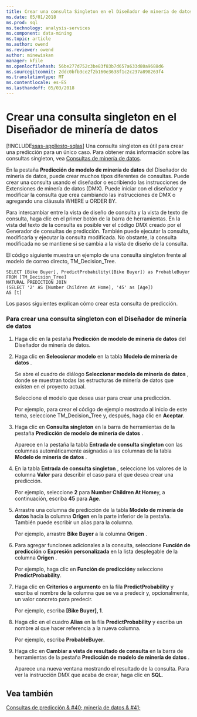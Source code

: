 ```yaml
---
title: Crear una consulta Singleton en el Diseñador de minería de datos | Documentos de Microsoft
ms.date: 05/01/2018
ms.prod: sql
ms.technology: analysis-services
ms.component: data-mining
ms.topic: article
ms.author: owend
ms.reviewer: owend
author: minewiskan
manager: kfile
ms.openlocfilehash: 56be277d752c3be83f83b7d657a633d80a9688d6
ms.sourcegitcommit: 2ddc0bfb3ce2f2b160e3638f1c2c237a898263f4
ms.translationtype: MT
ms.contentlocale: es-ES
ms.lasthandoff: 05/03/2018
---
```

# <a name="create-a-singleton-query-in-the-data-mining-designer"></a>Crear una consulta singleton en el Diseñador de minería de datos
[!INCLUDE[ssas-appliesto-sqlas](../../includes/ssas-appliesto-sqlas.md)]
  Una consulta singleton es útil para crear una predicción para un único caso. Para obtener más información sobre las consultas singleton, vea [Consultas de minería de datos](../../analysis-services/data-mining/data-mining-queries.md).  
  
 En la pestaña **Predicción de modelo de minería de datos** del Diseñador de minería de datos, puede crear muchos tipos diferentes de consultas. Puede crear una consulta usando el diseñador o escribiendo las instrucciones de Extensiones de minería de datos (DMX). Puede iniciar con el diseñador y modificar la consulta que crea cambiando las instrucciones de DMX o agregando una cláusula WHERE u ORDER BY.  
  
 Para intercambiar entre la vista de diseño de consulta y la vista de texto de consulta, haga clic en el primer botón de la barra de herramientas. En la vista del texto de la consulta es posible ver el código DMX creado por el Generador de consultas de predicción. También puede ejecutar la consulta, modificarla y ejecutar la consulta modificada. No obstante, la consulta modificada no se mantiene si se cambia a la vista de diseño de la consulta.  
  
 El código siguiente muestra un ejemplo de una consulta singleton frente al modelo de correo directo, TM_Decision_Tree.  
  
```  
SELECT [Bike Buyer], PredictProbability([Bike Buyer]) as ProbableBuyer  
FROM [TM_Decision_Tree]  
NATURAL PREDICTION JOIN  
(SELECT '2' AS [Number Children At Home], '45' as [Age])  
AS [t]  
```  
  
 Los pasos siguientes explican cómo crear esta consulta de predicción.  
  
### <a name="to-create-a-singleton-query-by-using-the-data-mining-designer"></a>Para crear una consulta singleton con el Diseñador de minería de datos  
  
1.  Haga clic en la pestaña **Predicción de modelo de minería de datos** del Diseñador de minería de datos.  
  
2.  Haga clic en **Seleccionar modelo** en la tabla **Modelo de minería de datos** .  
  
     Se abre el cuadro de diálogo **Seleccionar modelo de minería de datos** , donde se muestran todas las estructuras de minería de datos que existen en el proyecto actual.  
  
     Seleccione el modelo que desea usar para crear una predicción.  
  
     Por ejemplo, para crear el código de ejemplo mostrado al inicio de este tema, seleccione TM_Decision_Tree y, después, haga clic en **Aceptar**.  
  
3.  Haga clic en **Consulta singleton** en la barra de herramientas de la pestaña **Predicción de modelo de minería de datos** .  
  
     Aparece en la pestaña la tabla **Entrada de consulta singleton** con las columnas automáticamente asignadas a las columnas de la tabla **Modelo de minería de datos** .  
  
4.  En la tabla **Entrada de consulta singleton** , seleccione los valores de la columna **Valor** para describir el caso para el que desea crear una predicción.  
  
     Por ejemplo, seleccione **2** para **Number Children At Home**y, a continuación, escriba **45** para **Age**.  
  
5.  Arrastre una columna de predicción de la tabla **Modelo de minería de datos** hacia la columna **Origen** en la parte inferior de la pestaña. También puede escribir un alias para la columna.  
  
     Por ejemplo, arrastre **Bike Buyer** a la columna **Origen** .  
  
6.  Para agregar funciones adicionales a la consulta, seleccione **Función de predicción** o **Expresión personalizada** en la lista desplegable de la columna **Origen** .  
  
     Por ejemplo, haga clic en **Función de predicción**y seleccione **PredictProbability**.  
  
7.  Haga clic en **Criterios o argumento** en la fila **PredictProbability** y escriba el nombre de la columna que se va a predecir y, opcionalmente, un valor concreto para predecir.  
  
     Por ejemplo, escriba **[Bike Buyer], 1**.  
  
8.  Haga clic en el cuadro **Alias** en la fila **PredictProbability** y escriba un nombre al que hacer referencia a la nueva columna.  
  
     Por ejemplo, escriba **ProbableBuyer**.  
  
9. Haga clic en **Cambiar a vista de resultado de consulta** en la barra de herramientas de la pestaña **Predicción de modelo de minería de datos** .  
  
     Aparece una nueva ventana mostrando el resultado de la consulta. Para ver la instrucción DMX que acaba de crear, haga clic en **SQL**.  
  
## <a name="see-also"></a>Vea también  
 [Consultas de predicción & #40; minería de datos & #41;](../../analysis-services/data-mining/prediction-queries-data-mining.md)  
  
  

